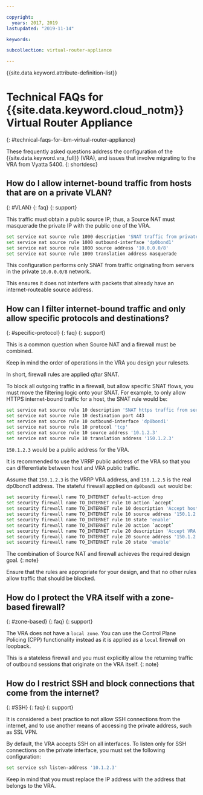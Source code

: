 ```yaml
---

copyright:
  years: 2017, 2019
lastupdated: "2019-11-14"

keywords: 

subcollection: virtual-router-appliance

---
```


{{site.data.keyword.attribute-definition-list}}

# Technical FAQs for {{site.data.keyword.cloud_notm}} Virtual Router Appliance
{: #technical-faqs-for-ibm-virtual-router-appliance}

These frequently asked questions address the configuration of the {{site.data.keyword.vra_full}} (VRA), and issues that involve migrating to the VRA from Vyatta 5400.
{: shortdesc}

## How do I allow internet-bound traffic from hosts that are on a private VLAN?
{: #VLAN}
{: faq}
{: support}

This traffic must obtain a public source IP; thus, a Source NAT must masquerade the private IP with the public one of the VRA.

```sh
set service nat source rule 1000 description 'SNAT traffic from private VLANs to Internet'
set service nat source rule 1000 outbound-interface 'dp0bond1'
set service nat source rule 1000 source address '10.0.0.0/8'
set service nat source rule 1000 translation address masquerade
```

This configuration performs only SNAT from traffic originating from servers in the private `10.0.0.0/8` network.

This ensures it does not interfere with packets that already have an internet-routeable source address.

## How can I filter internet-bound traffic and only allow specific protocols and destinations?
{: #specific-protocol}
{: faq}
{: support}

This is a common question when Source NAT and a firewall must be combined.

Keep in mind the order of operations in the VRA you design your rulesets.

In short, firewall rules are applied *after* SNAT.

To block all outgoing traffic in a firewall, but allow specific SNAT flows, you must move the filtering logic onto your SNAT. For example, to only allow HTTPS internet-bound traffic for a host, the SNAT rule would be:

```sh
set service nat source rule 10 description 'SNAT https traffic from server 10.1.2.3 to Internet'
set service nat source rule 10 destination port 443
set service nat source rule 10 outbound-interface 'dp0bond1'
set service nat source rule 10 protocol 'tcp'
set service nat source rule 10 source address '10.1.2.3'
set service nat source rule 10 translation address '150.1.2.3'
```

`150.1.2.3` would be a public address for the VRA.

It is recommended to use the VRRP public address of the VRA so that you can differentiate between host and VRA public traffic.

Assume that `150.1.2.3` is the VRRP VRA address, and `150.1.2.5` is the real dp0bond1 address. The stateful firewall applied on `dp0bond1 out` would be:

```sh
set security firewall name TO_INTERNET default-action drop
set security firewall name TO_INTERNET rule 10 action `accept`
set security firewall name TO_INTERNET rule 10 description 'Accept host traffic to Internet - SNAT to VRRP'
set security firewall name TO_INTERNET rule 10 source address '150.1.2.3'
set security firewall name TO_INTERNET rule 10 state 'enable'
set security firewall name TO_INTERNET rule 20 action `accept`
set security firewall name TO_INTERNET rule 20 description 'Accept VRA traffic to Internet'
set security firewall name TO_INTERNET rule 20 source address '150.1.2.5'
set security firewall name TO_INTERNET rule 20 state 'enable'
```

The combination of Source NAT and firewall achieves the required design goal.
{: note}

Ensure that the rules are appropriate for your design, and that no other rules allow traffic that should be blocked.

## How do I protect the VRA itself with a zone-based firewall?
{: #zone-based}
{: faq}
{: support}

The VRA does not have a `local zone`. You can use the Control Plane Policing (CPP) functionality instead as it is applied as a `local` firewall on loopback.

This is a stateless firewall and you must explicitly allow the returning traffic of outbound sessions that originate on the VRA itself.
{: note}

## How do I restrict SSH and block connections that come from the internet?
{: #SSH}
{: faq}
{: support}

It is considered a best practice to not allow SSH connections from the internet, and to use another means of accessing the private address, such as SSL VPN.

By default, the VRA accepts SSH on all interfaces. To listen only for SSH connections on the private interface, you must set the following configuration:

```sh
set service ssh listen-address '10.1.2.3'
```

Keep in mind that you must replace the IP address with the address that belongs to the VRA.

